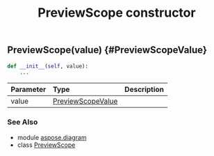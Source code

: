 ﻿---
title: PreviewScope constructor
second_title: Aspose.Diagram for Python via .NET API References
description: 
type: docs
weight: 10
url: /python-net/aspose.diagram/previewscope/__init__/
is_root: false
---

## PreviewScope(value) {#PreviewScopeValue}



```python
def __init__(self, value):
    ...
```


| Parameter | Type | Description |
| :- | :- | :- |
| value | [PreviewScopeValue](/diagram/python-net/aspose.diagram/previewscopevalue) |  |



### See Also
* module [aspose.diagram](../../)
* class [PreviewScope](/diagram/python-net/aspose.diagram/previewscope)
